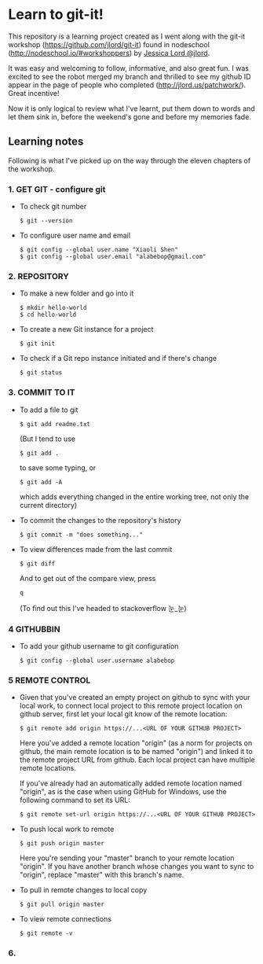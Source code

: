 # Learn to git-it!

This repository is a learning project created as I went along with the git-it workshop (https://github.com/jlord/git-it) found in nodeschool (http://nodeschool.io/#workshoppers) by [Jessica Lord @jlord](http://jlord.us/).

It was easy and welcoming to follow, informative, and also great fun. I was excited to see the robot merged my branch and thrilled to see my github ID appear in the page of people who completed (http://jlord.us/patchwork/). Great incentive!

Now it is only logical to review what I've learnt, put them down to words and let them sink in, before the weekend's gone and before my memories fade.


## Learning notes

Following is what I've picked up on the way through the eleven chapters of the workshop. 

### 1. GET GIT - configure git

* To check git number

	```
	$ git --version
	```


* To configure user name and email

	```
	$ git config --global user.name "Xiaoli Shen"
	$ git config --global user.email "alabebop@gmail.com"
	```


### 2. REPOSITORY

* To make a new folder and go into it

	```
	$ mkdir hello-world
	$ cd hello-world
	```


* To create a new Git instance for a project

	```
	$ git init
	```


* To check if a Git repo instance initiated and if there's change

	```
	$ git status
	```


### 3. COMMIT TO IT

* To add a file to git

	```
	$ git add readme.txt
	```

	(But I tend to use

	```
	$ git add .
	```

	to save some typing, or 

	```
	$ git add -A
	```

	which adds everything changed in the entire working tree, not only the current directory)


* To commit the changes to the repository's history

	```
	$ git commit -m "does something..."
	```


* To view differences made from the last commit

	```
	$ git diff
	```
	
	And to get out of the compare view, press

	```
	q
	```
	(To find out this I've headed to stackoverflow 눈_눈)


### 4 GITHUBBIN

* To add your github username to git configuration

	```
	$ git config --global user.username alabebop
	```


### 5 REMOTE CONTROL

* Given that you've created an empty project on github to sync with your local work, to connect local project to this remote project location on github server, first let your local git know of the remote location:
	
	```
	$ git remote add origin https://...<URL OF YOUR GITHUB PROJECT>
	```

	Here you've added a remote location "origin" (as a norm for projects on github, the main remote location is to be named "origin") and linked it to the remote project URL from github. Each local project can have multiple remote locations.

	If you've already had an automatically added remote location named "origin", as is the case when using GitHub for Windows, use the following command to set its URL:

	```
	$ git remote set-url origin https://...<URL OF YOUR GITHUB PROJECT>
	```

* To push local work to remote

	```
	$ git push origin master
	```

	Here you're sending your "master" branch to your remote location "origin". If you have another branch whose changes you want to sync to "origin", replace "master" with this branch's name.

* To pull in remote changes to local copy

	```
	$ git pull origin master
	```

* To view remote connections

	```
	$ git remote -v
	```
	

### 6. 




















